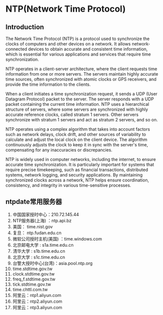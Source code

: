 # NTP(Network Time Protocol)

## Introduction

The Network Time Protocol (NTP) is a protocol used to synchronize the clocks of computers and other devices on a network. It allows network-connected devices to obtain accurate and consistent time information, which is essential for various applications and services that require time synchronization.

NTP operates in a client-server architecture, where the client requests time information from one or more servers. The servers maintain highly accurate time sources, often synchronized with atomic clocks or GPS receivers, and provide the time information to the clients.

When a client initiates a time synchronization request, it sends a UDP (User Datagram Protocol) packet to the server. The server responds with a UDP packet containing the current time information. NTP uses a hierarchical structure of servers, where some servers are synchronized with highly accurate reference clocks, called stratum 1 servers. Other servers synchronize with stratum 1 servers and act as stratum 2 servers, and so on.

NTP operates using a complex algorithm that takes into account factors such as network delays, clock drift, and other sources of variability to calculate and adjust the local clock on the client device. The algorithm continuously adjusts the clock to keep it in sync with the server's time, compensating for any inaccuracies or discrepancies.

NTP is widely used in computer networks, including the internet, to ensure accurate time synchronization. It is particularly important for systems that require precise timekeeping, such as financial transactions, distributed systems, network logging, and security applications. By maintaining synchronized clocks across a network, NTP helps ensure coordination, consistency, and integrity in various time-sensitive processes.

## ntpdate常用服务器

1. 中国国家授时中心：210.72.145.44
2. NTP服务器(上海) ：ntp.api.bz
3. 美国： time.nist.gov
4. 复旦： ntp.fudan.edu.cn
5. 微软公司授时主机(美国) ：time.windows.com
6. 北京邮电大学 : s1a.time.edu.cn
7. 清华大学 : s1b.time.edu.cn
8. 北京大学 : s1c.time.edu.cn
9. 台警大授时中心(台湾)：asia.pool.ntp.org
10. time.stdtime.gov.tw
11. clock.stdtime.gov.tw
12. freq_f.stdtime.gov.tw
13. tick.stdtime.gov.tw
14. time.chttl.com.tw
15. 阿里云：ntp1.aliyun.com
16. 阿里云：ntp2.aliyun.com
17. 阿里云：ntp3.aliyun.com
